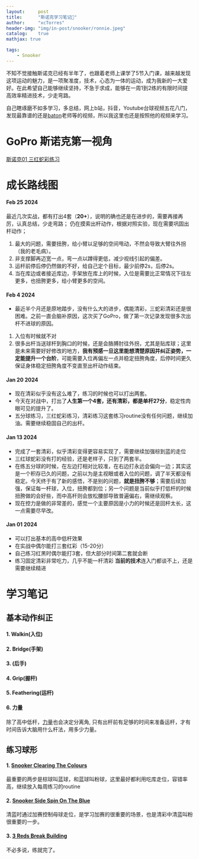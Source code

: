 ```yaml
---
layout:     post
title:      "斯诺克学习笔记🎱"
author:     "xcTorres"
header-img: "img/in-post/snooker/ronnie.jpeg"
catalog:    true
mathjax: true

tags:
    - Snooker
---  
```


不知不觉接触斯诺克已经有半年了，也跟着老师上课学了5节入门课，越来越发现这项运动的魅力，是一项聚准度，技术，心态为一体的运动，成为我新的一大爱好。在此希望自己能够继续坚持，不急于求成，能够在一周1到2练的有限时间提高效率精进技术，少走弯路。

自己瞎琢磨不如多学习，多总结，网上b站，抖音，Youtube台球视频五花八门，发现最靠谱的还是[baton](https://www.bartonsnooker.co.uk/)老师等的视频，所以我这里也还是按照他的视频来学习。

# GoPro 斯诺克第一视角

[斯诺克01 三红蛇彩练习](https://www.bilibili.com/video/BV1rt42187YR/?spm_id_from=333.999.0.0)

# 成长路线图
#### Feb 25 2024
最近几次实战，都有打出4套（**20+**），说明的确也还是在进步的，需要再接再厉，认真总结，少走弯路；
仍在摸索出杆动作，根据对照实验，现在需要巩固出杆动作；
1. 最大的问题，需要扭胯，给小臂以足够的空间甩动，不然会导致大臂往外拐（我的老毛病）。
2. 非支撑脚再迈宽一点，弯一点以蹲得更低，减少视线引起的偏差。
3. 运杆前停后停仍然做的不好，给自己定个目标，最少前停2s，后停2s。 
4. 当在库边或者接近库边，手架放在库上的时候，入位是需要比正常情况下往左更多，也扭胯更多，给小臂更多的空间。



#### Feb 4 2024
- 最近半个月还是原地踏步，没有什么大的进步，偶能清彩，三蛇彩清彩还是很困难。之前一直会脑补原因，这次买了GoPro，做了第一次记录发现很多次出杆不进球的原因。
1. 入位有时候就不对
2. 很多出杆当送球杆到胸口的时候，还是会胳膊肘往外拐，尤其是贴库球；这里是未来需要好好修改的地方，**我有预感一旦这里能想清楚原因并纠正姿势，一定能提升一个台阶**，可能需要入位再偏左一点并稳定扭胯角度，后停时间更久保证身体稳定扭胯角度不变直至出杆动作结束。

#### Jan 20 2024
- 现在清彩似乎没有这么难了，练习的时候也可以打出两套。
- 今天在对战中，打出了**人生第一个4套，还有清彩，都是单杆27分**，稳定性肉眼可见的提升了。
- 五分球练习，三红蛇彩练习，清彩练习这套练习routine没有任何问题，继续加油。需要继续稳固自己的出杆。  

#### Jan 13 2024
- 完成了一套清彩，似乎清彩变得更容易实现了，需要继续加强棕到蓝的走位
- 三红球蛇彩没有打的经验，还是老样子，只到了两套半。
- 在练五分球的时候，在左边打相对比较准，在右边打永远会偏向一边；其实这是一个积存已久的问题，之前以为是主视眼或者入位的问题，调了半天都没有稳定。今天终于有了新的感悟，不是别的问题，**就是扭胯不够**；需要后续加强，保证每一杆球，入位，扭胯都到位；另一个问题是当前似乎打低杆的时候扭胯做的会好些，而中高杆则会放松腰部导致普遍偏右，需继续观察。
- 现在控力是做的非常差的，感觉一个主要原因是小力的时候还是回杆太长，这一点需要尽早改。

#### Jan 01 2024
- 可以打出基本的高中低杆效果
- 在实战中偶尔能打三套红彩（15-20分）
- 自己练习红黑时偶尔能打3套，但大部分时间第二套就会断
- 练习固定清彩非常吃力，几乎不能一杆清彩
**当前的技术**连入门都谈不上，还是需要继续精进

# 学习笔记
## 基本动作纠正
#### 1. Walkin(入位)
#### 2. Bridge(手架)
#### 3. (后手)
#### 4. Grip(握杆)
#### 5. Feathering(运杆)
#### 6. 力量  
除了高中低杆，[力量]([https://www.youtube.com/watch?v=RrUyLmGbzlk&t=21s])也会决定分离角, 只有出杆前有足够的时间来准备运杆，才有时间告诉大脑用什么杆法，用多少力量。

## 练习球形
#### 1. [Snooker Clearing The Colours](https://www.youtube.com/watch?v=BnLJ2znIFh4)
最重要的两步是棕球叫蓝球，和蓝球叫粉球，这里最好都利用吃库走位，容错率高，继续放入每周练习的routine
#### 2. [Snooker Side Spin On The Blue](https://www.youtube.com/watch?v=HYFmkCzJZ7A&t=2s)
清蓝时通过加赛控制母球走位，是学习加赛的很重要的场景，也是清彩中清蓝叫粉很重要的一步。
#### 3. [3 Reds Break Building](https://www.youtube.com/watch?v=I5nkzi55xbs)
不必多说，练就完了。






